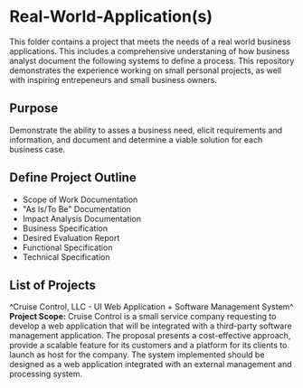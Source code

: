 # Real-World-Application(s)

This folder contains a project that meets the needs of a real world business applications. This includes a comprehensive understaning of how business analyst document the following systems to define a process. This repository demonstrates the experience working on small personal projects, as well with inspiring entrepeneurs and small business owners.

## Purpose

Demonstrate the ability to asses a business need, elicit requirements and information, and document and determine a viable solution for each business case.

## Define Project Outline

- Scope of Work Documentation
- "As Is/To Be" Documentation
- Impact Analysis Documentation
- Business Specification
- Desired Evaluation Report
- Functional Specification
- Technical Specification

## List of Projects

^Cruise Control, LLC - UI Web Application + Software Management System^
__Project Scope:__
Cruise Control is a small service company requesting to develop a web application that will be integrated with a third-party software management application. The proposal presents a cost-effective approach, provide a scalable feature for its customers and a platform for its clients to launch as host for the company. The system implemented should be designed as a web application integrated with an external management and processing system. 
